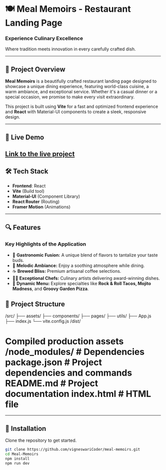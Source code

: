 # 🍽️ Meal Memoirs - Restaurant Landing Page

### **Experience Culinary Excellence**  
Where tradition meets innovation in every carefully crafted dish.

---

## 📖 Project Overview

**Meal Memoirs** is a beautifully crafted restaurant landing page designed to showcase a unique dining experience, featuring world-class cuisine, a warm ambiance, and exceptional service. Whether it's a casual dinner or a special occasion, we promise to make every visit extraordinary.

This project is built using **Vite** for a fast and optimized frontend experience and **React** with Material-UI components to create a sleek, responsive design.

---
## 🚀 Live Demo

[Link to the live project](https://your-live-demo-link](https://meal-memoirs.onrender.com))
---

## 🛠️ Tech Stack

- **Frontend**: React  
- **Vite** (Build tool)  
- **Material-UI** (Component Library)  
- **React Router** (Routing)  
- **Framer Motion** (Animations)  

---

## 🔍 Features

### Key Highlights of the Application

- 🌟 **Gastronomic Fusion:** A unique blend of flavors to tantalize your taste buds.
- 🎵 **Melodic Ambiance:** Enjoy a soothing atmosphere while dining.
- ☕ **Brewed Bliss:** Premium artisanal coffee selections.
- 👨‍🍳 **Exceptional Chefs:** Culinary artists delivering award-winning dishes.
- 📜 **Dynamic Menu:** Explore specialties like **Rock & Roll Tacos, Mojito Madness**, and **Groovy Garden Pizza**.


## 📁 Project Structure

/src/ ├── assets/ ├── components/ ├── pages/ ├── utils/ ├── App.js ├── index.js └── vite.config.js /dist/ 
# Compiled production assets /node_modules/ # Dependencies package.json # Project dependencies and commands README.md # Project documentation index.html # HTML file


---

## 🔧 Installation

Clone the repository to get started.

```bash
git clone https://github.com/vigneswariCoder/meal-memoirs.git
cd Meal-Memoirs
npm install
npm run dev
```
